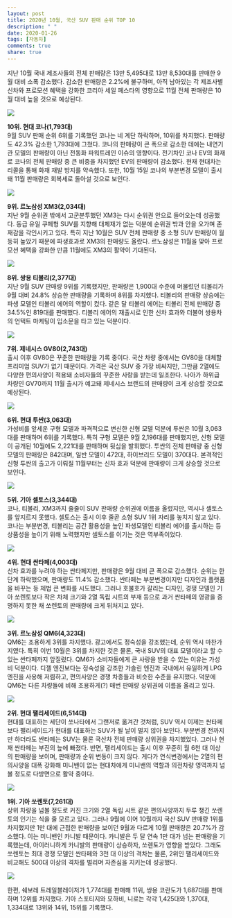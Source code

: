 ```yaml
---
layout: post
title: 2020년 10월, 국산 SUV 판매 순위 TOP 10
description: " "
date: 2020-01-26
tags: [자동차]
comments: true
share: true
---
```



지난 10월 국내 제조사들의 전체 판매량은 13만 5,495대로 13만 8,530대를 판매한 9월 대비 소폭 감소했다. 감소한 판매량은 2.2%에 불구하며, 아직 남아있는 각 제조사별 신차와 프로모션 혜택을 강화한 코리아 세일 페스타의 영향으로 11월 전체 판매량은 10월 대비 높을 것으로 예상된다.

![](https://post-phinf.pstatic.net/MjAyMDExMDRfMjkw/MDAxNjA0NDY4NjU5NzQ3.0rY6_y8shoK-E3lf-cEXGuPa6nnBWG0iS6s9ZLWRnUgg.skWnzpkBrqrv5302dUSNF6UWrC2CclRa189r52YRztAg.JPEG/Hyundai-Kona_Hybrid-2020-1600-01_copy.jpg?type=w1200)

**10위. 현대 코나(1,793대)**  
9월 SUV 판매 순위 6위를 기록했던 코나는 네 계단 하락하며, 10위를 차지했다. 판매량도 42.3% 감소한 1,793대에 그쳤다. 코나의 판매량이 큰 폭으로 감소한 데에는 내연기관 모델의 판매량이 아닌 전동화 파워트레인 이슈의 영향이다. 전기차인 코나 EV의 화재로 코나의 전체 판매량 중 큰 비중을 차지했던 EV의 판매량이 감소했다. 현재 현대차는 리콜을 통해 화재 재발 방지를 약속했다. 또한, 10월 15일 코나의 부분변경 모델이 출시돼 11월 판매량은 회복세로 돌아설 것으로 보인다.

![](https://post-phinf.pstatic.net/MjAyMDExMDRfOTEg/MDAxNjA0NDY4ODU5MDQy.UClactrobRDEePMkFvF7nOBj__TjiRR4_m4yLY9r7vAg.0naJUsqPeXSJhraCKatwnp6YJfqQV3mPwFq-_3B14kog.JPEG/XM3_01.jpg?type=w1200)

**9위. 르노삼성 XM3(2,034대)**  
지난 9월 순위권 밖에서 고군분투했던 XM3는 다시 순위권 안으로 들어오는데 성공했다. 동급 유일 쿠페형 SUV를 지향해 대체재가 없는 덕분에 순위권 밖과 안을 오가며 존재감을 각인시키고 있다. 특히 지난 10월은 SUV 전체 판매량 중 소형 SUV 판매량이 월등히 높았기 때문에 파생효과로 XM3의 판매량도 올랐다. 르노삼성은 11월을 맞아 프로모션 혜택을 강화한 만큼 11월에도 XM3의 활약이 기대된다.

![](https://post-phinf.pstatic.net/MjAyMDExMDRfNzIg/MDAxNjA0NDY4OTQ4NzUz.MWedwa8Pm3QTx3Ln6gPAT7odH3K-XzN5eRenzNE9ipIg.UkoPL6Fp5Boyql1qQ7BnzcUr_pY9XJRo5Uv7y6_ZozYg.JPEG/2021_%ED%8B%B0%EB%B3%BC%EB%A6%AC_%EC%97%90%EC%96%B4_%EC%A0%95%EC%B8%A1%EB%A9%B4_copy.jpg?type=w1200)

**8위. 쌍용 티볼리(2,377대)**  
지난 9월 SUV 판매량 9위를 기록했지만, 판매량은 1,900대 수준에 머물렀던 티볼리가 9월 대비 24.8% 상승한 판매량을 기록하며 8위를 차지했다. 티볼리의 판매량 상승에는 파생 모델인 티볼리 에어의 역할이 컸다. 같은 달 티볼리 에어는 티볼리 전체 판매량 중 34.5%인 819대를 판매했다. 티볼리 에어의 재출시로 인한 신차 효과와 더불어 쌍용차의 언택트 마케팅이 입소문을 타고 있는 덕분이다.

![](https://post-phinf.pstatic.net/MjAyMDExMDRfOTkg/MDAxNjA0NDY4NjM5MDAw.NAoKmsPbdwlmdQuoTO_3sCStcQmLmCucIVAiO7cKcZMg.EuPa4FXiwNIF4w9meTe7e1bJPSL16GE6Ee0I6NWvqL4g.JPEG/Genesis-GV80-2021-1600-02.jpg?type=w1200)

**7위. 제네시스 GV80(2,743대)**  
출시 이후 GV80은 꾸준한 판매량을 기록 중이다. 국산 차량 중에서는 GV80을 대체할 프리미엄 SUV가 없기 때문이다. 가격은 국산 SUV 중 가장 비싸지만, 그만큼 2열에도 다양한 편의사양이 적용돼 소비자들의 꾸준한 사랑을 받는데 일조한다. 나아가 하위급 차량인 GV70까지 11월 출시가 예고돼 제네시스 브랜드의 판매량이 크게 상승할 것으로 예상된다.

![](https://post-phinf.pstatic.net/MjAyMDExMDRfMjI4/MDAxNjA0NDY4NjIzNTIw.RQXZmtCajcEXBiXtIRR3fDm1TYA_du2pbX4Sa8ymXbMg.KrJY1HyxhKaTYzx4oEeI9b9S-roj3MWAD2NNoNs4dCAg.JPEG/Screenshot_2019-10-10_at_11.jpg?type=w1200)

**6위. 현대 투싼(3,063대)**  
가성비를 앞세운 구형 모델과 파격적으로 변신한 신형 모델 덕분에 투싼은 10월 3,063대를 판매하며 6위를 기록했다. 특히 구형 모델은 9월 2,196대를 판매했지만, 신형 모델이 공개된 10월에도 2,221대를 판매하며 뒷심을 발휘했다. 투싼의 전체 판매량 중 신형 모델의 판매량은 842대며, 일반 모델이 472대, 하이브리드 모델이 370대다. 본격적인 신형 투싼의 출고가 이뤄질 11월부터는 신차 효과 덕분에 판매량이 크게 상승할 것으로 보인다.

![](https://post-phinf.pstatic.net/MjAyMDExMDRfMTMx/MDAxNjA0NDY4NjkxMzky.wMuNXQReJO2UHdtFVnrJ87NMgir31YavBj3470CSbbAg.-Hd_ruAUhAXGhQCZGOp_DqEuItCZL47fRNahv_6YN08g.JPEG/1.jpg?type=w1200)

**5위. 기아 셀토스(3,344대)**  
코나, 티볼리, XM3까지 줄줄이 SUV 판매량 순위권에 이름을 올렸지만, 역시나 셀토스를 앞지르지 못했다. 셀토스는 출시 이후 줄곧 소형 SUV 1위 자리를 놓치지 않고 있다. 코나는 부분변경, 티볼리는 공간 활용성을 높인 파생모델인 티볼리 에어를 출시하는 등 상품성을 높이기 위해 노력했지만 셀토스를 이기는 것은 역부족이었다.

![](https://post-phinf.pstatic.net/MjAyMDExMDRfMjY5/MDAxNjA0NDY4NzA2MzY3.3EUtXQkT0ij6IOd6fANlEhSrxh--37swwF11y42kYKcg.AuCT_RXZn6iO4snCwmWHYGV63gLbOmagdXBTR4A5aEEg.JPEG/Hyundai-Santa_Fe-2021-1280-05_copy.jpg?type=w1200)

**4위. 현대 싼타페(4,003대)**  
신차 효과를 누려야 하는 싼타페지만, 판매량은 9월 대비 큰 폭으로 감소했다. 순위는 한 단계 하락했으며, 판매량도 11.4% 감소했다. 싼타페는 부분변경이지만 디자인과 플랫폼을 바꾸는 등 제법 큰 변화를 시도했다. 그러나 호불호가 갈리는 디자인, 경쟁 모델인 기아 쏘렌토보다 작은 차체 크기와 2열 독립 시트의 부재 등으로 과거 싼타페의 영광을 증명하지 못한 채 쏘렌토의 판매량에 크게 뒤처지고 있다.

![](https://post-phinf.pstatic.net/MjAyMDExMDRfMTA3/MDAxNjA0NDY4Njc3Mjc4.MDBUeTU52fBuJpJXIN8ZrUlNShYl3zJMPNgfUGq0NEEg.dlCZCQHFLPqDDfVmA19vgAJIAx9TPVjaG25a_F3TAukg.JPEG/gall01_copy.jpg?type=w1200)

**3위. 르노삼성 QM6(4,323대)**  
QM6는 조용하게 3위를 차지했다. 광고에서도 정숙성을 강조했는데, 순위 역시 마찬가지였다. 특히 이번 10월은 3위를 차지한 것은 물론, 국내 SUV의 대표 모델이라고 할 수 있는 싼타페까지 앞질렀다. QM6가 소비자들에게 큰 사랑을 받을 수 있는 이유는 가성비 덕분이다. 디젤 엔진보다는 정숙성을 강조한 가솔린 엔진과 국내에서 유일하게 LPG 엔진을 사용해 저렴하고, 편의사양은 경쟁 차종들과 비슷한 수준을 유지했다. 덕분에 QM6는 다른 차량들에 비해 조용하게(?) 매번 판매량 상위권에 이름을 올리고 있다.

![](https://post-phinf.pstatic.net/MjAyMDExMDRfMzMg/MDAxNjA0NDY4NzIwMjU4.HJYtU3isB4ZLQlvtszZQ6g--A6sFrMQl_b0m9uqkr-wg.GGokfBoCwrtxFt8hePCWJOGwqm7Ukf2XTFy7xCEpS0wg.JPEG/%28%EC%82%AC%EC%A7%841%29_200506_%ED%98%84%EB%8C%80%EC%B0%A8%2C_%272020_%ED%8C%B0%EB%A6%AC%EC%84%B8%EC%9D%B4%EB%93%9C%27_%EC%B6%9C%EC%8B%9C_copy_%281%29.jpg?type=w1200)

**2위. 현대 팰리세이드(6,514대)**  
현대를 대표하는 세단이 쏘나타에서 그랜저로 옮겨간 것처럼, SUV 역시 이제는 싼타페보다 팰리세이드가 현대를 대표하는 SUV가 될 날이 멀지 않아 보인다. 부분변경 전까지만 하더라도 싼타페는 SUV는 물론 국산차 전체 판매량 상위권을 차지했었다. 그러나 현재 싼타페는 부진의 늪에 빠졌다. 반면, 팰리세이드는 출시 이후 꾸준히 월 6천 대 이상의 판매량을 보이며, 판매량과 순위 변동이 크지 않다. 게다가 연식변경에서는 2열의 편의사양을 대폭 강화해 미니밴이 없는 현대차에게 미니밴의 역할과 의전차량 영역까지 넘볼 정도로 다방면으로 활약 중이다.

![](https://post-phinf.pstatic.net/MjAyMDExMDRfOTEg/MDAxNjA0NDY4NzM2MjU1.4jTNTituY5jOUP0O4puEkUDFoSAjk1YBhVbDq6CLcBUg.Qr396tOreroRY5zDuj2TzrMzC5dmECFp7D2ZdLUg6CEg.JPEG/Kia-Sorento-2021-1600-02.jpg?type=w1200)

**1위. 기아 쏘렌토(7,261대)**  
상위 차량을 넘볼 정도로 커진 크기와 2열 독립 시트 같은 편의사양까지 두루 챙긴 쏘렌토의 인기는 식을 줄 모르고 있다. 그러나 9월에 이어 10월까지 국산 SUV 판매량 1위를 차지했지만 1만 대에 근접한 판매량을 보이던 9월과 다르게 10월 판매량은 20.7%가 감소했다. 이는 미니밴인 카니발 때문이다. 카니발은 두 달 연속 1만 대가 넘는 판매량을 기록했는데, 아이러니하게 카니발의 판매량이 상승하자, 쏘렌토가 영향을 받았다. 그래도 쏘렌토는 최대 경쟁 모델인 싼타페와 3천 대 이상의 격차는 물론, 2위인 팰리세이드와 비교해도 500대 이상의 격차를 벌리며 자존심을 지키는데 성공했다.

![](https://post-phinf.pstatic.net/MjAyMDExMDRfMjkz/MDAxNjA0NDY5MDEyNTc4.VpkFfIwUnJ4vcwpNXe1SMgMvhwlPKjj9SH73WPHQ6MIg.bLBPZR7MMpGp2YQU5uTEO9THcThA1guE32jB2A6ieb0g.JPEG/4281_27656_1736.jpg?type=w1200)

한편, 쉐보레 트레일블레이저가 1,774대를 판매해 11위, 쌍용 코란도가 1,687대를 판매하며 12위를 차지했다. 기아 스포티지와 모하비, 니로는 각각 1,425대와 1,370대, 1,334대로 13위와 14위, 15위를 기록했다.
